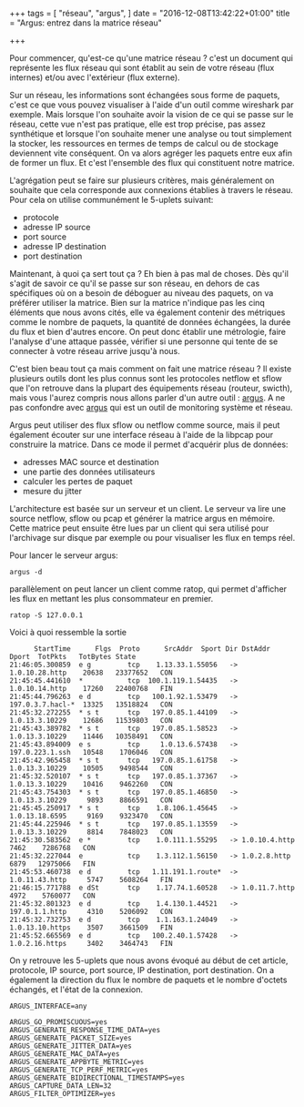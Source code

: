 +++
tags = [
  "réseau",
  "argus",
]
date = "2016-12-08T13:42:22+01:00"
title = "Argus: entrez dans la matrice réseau"

+++

Pour commencer, qu'est-ce qu'une matrice réseau ? c'est un document qui
représente les flux réseau qui sont établit au sein de votre réseau (flux
internes) et/ou avec l'extérieur (flux externe).

Sur un réseau, les informations sont échangées sous forme de paquets, c'est ce
que vous pouvez visualiser à l'aide d'un outil comme wireshark par exemple. Mais
lorsque l'on souhaite avoir la vision de ce qui se passe sur le réseau, cette
vue n'est pas pratique, elle est trop précise, pas assez synthétique et lorsque
l'on souhaite mener une analyse ou tout simplement la stocker, les ressources en
termes de temps de calcul ou de stockage deviennent vite conséquent. On va alors
agréger les paquets entre eux afin de former un flux. Et c'est l'ensemble des
flux qui constituent notre matrice.

L'agrégation peut se faire sur plusieurs critères, mais généralement on souhaite
que cela corresponde aux connexions établies à travers le réseau.  Pour cela on
utilise communément le 5-uplets suivant:

 - protocole
 - adresse IP source
 - port source
 - adresse IP destination
 - port destination

Maintenant, à quoi ça sert tout ça ? Eh bien à pas mal de choses. Dès qu'il
s'agit de savoir ce qu'il se passe sur son réseau, en dehors de cas spécifiques
où on a besoin de déboguer au niveau des paquets, on va préférer utiliser la
matrice. Bien sur la matrice n'indique pas les cinq éléments que nous avons
cités, elle va également contenir des métriques comme le nombre de paquets,
la quantité de données échangées, la durée du flux et bien d'autres encore. On
peut donc établir une métrologie, faire l'analyse d'une attaque passée, vérifier
si une personne qui tente de se connecter à votre réseau arrive jusqu'à nous.

C'est bien beau tout ça mais comment on fait une matrice réseau ?  Il existe
plusieurs outils dont les plus connus sont les protocoles netflow et sflow que
l'on retrouve dans la plupart des équipements réseau (routeur, swicth), mais
vous l'aurez compris nous allons parler d'un autre outil :
[argus](http://qosient.com/argus/). A ne pas confondre avec
[argus](http://argus.tcp4me.com/) qui est un outil de monitoring système et
réseau.

Argus peut utiliser des flux sflow ou netflow comme source, mais il peut
également écouter sur une interface réseau à l'aide de la libpcap pour
construire la matrice. Dans ce mode il permet d'acquérir plus de données:

- adresses MAC source et destination
- une partie des données utilisateurs
- calculer les pertes de paquet
- mesure du jitter

L'architecture est basée sur un serveur et un client. Le serveur va lire une
source netflow, sflow ou pcap et générer la matrice argus en mémoire. Cette
matrice peut ensuite être lues par un client qui sera utilisé pour l'archivage
sur disque par exemple ou pour visualiser les flux en temps réel.

Pour lancer le serveur argus:
```
argus -d
```

parallèlement on peut lancer un client comme ratop, qui permet d'afficher les
flux en mettant les plus consommateur en premier.
```
ratop -S 127.0.0.1
```

Voici à quoi ressemble la sortie

```
      StartTime      Flgs  Proto      SrcAddr  Sport Dir DstAddr  Dport  TotPkts   TotBytes State
21:46:05.300859  e g         tcp    1.13.33.1.55056   -> 1.0.10.28.http    20638   23377652   CON
21:45:45.441610  *           tcp  100.1.119.1.54435   -> 1.0.10.14.http    17260   22400768   FIN
21:45:44.796263  e d         tcp   100.1.92.1.53479   -> 197.0.3.7.hacl-*  13325   13518824   CON
21:45:32.272255  * s t       tcp   197.0.85.1.44109   -> 1.0.13.3.10229    12686   11539803   CON
21:45:43.389782  * s t       tcp   197.0.85.1.58523   -> 1.0.13.3.10229    11446   10358491   CON
21:45:43.894009  e s         tcp     1.0.13.6.57438   -> 197.0.223.1.ssh   10548    1706046   CON
21:45:42.965458  * s t       tcp   197.0.85.1.61758   -> 1.0.13.3.10229    10505    9498544   CON
21:45:32.520107  * s t       tcp   197.0.85.1.37367   -> 1.0.13.3.10229    10416    9462260   CON
21:45:43.754303  * s t       tcp   197.0.85.1.46850   -> 1.0.13.3.10229     9893    8866591   CON
21:45:45.250917  * s t       tcp    1.8.106.1.45645   -> 1.0.13.18.6595     9169    9323470   CON
21:45:44.225946  * s t       tcp   197.0.85.1.13559   -> 1.0.13.3.10229     8814    7848023   CON
21:45:30.583562  e *         tcp    1.0.111.1.55295   -> 1.0.10.4.http      7462    7286768   CON
21:45:32.227044  e           tcp    1.3.112.1.56150   -> 1.0.2.8.http       6879   12975066   FIN
21:45:53.460738  e d         tcp   1.11.191.1.route*  -> 1.0.11.43.http     5747    5608264   FIN
21:46:15.771788  e dSt       tcp    1.17.74.1.60528   -> 1.0.11.7.http      4972    5760077   CON
21:45:32.801323  e d         tcp    1.4.130.1.44521   -> 197.0.1.1.http     4310    5206092   CON
21:45:32.732753  e d         tcp    1.1.163.1.24049   -> 1.0.13.10.https    3507    3661509   FIN
21:45:52.665569  e d         tcp   100.2.40.1.57428   -> 1.0.2.16.https     3402    3464743   FIN
```

On y retrouve les 5-uplets que nous avons évoqué au début de cet article, protocole, IP source, port source, IP destination,
port destination. On a également la direction du flux le nombre de paquets et le
nombre d'octets échangés, et l'état de la connexion.

```
ARGUS_INTERFACE=any

ARGUS_GO_PROMISCUOUS=yes
ARGUS_GENERATE_RESPONSE_TIME_DATA=yes
ARGUS_GENERATE_PACKET_SIZE=yes
ARGUS_GENERATE_JITTER_DATA=yes
ARGUS_GENERATE_MAC_DATA=yes
ARGUS_GENERATE_APPBYTE_METRIC=yes
ARGUS_GENERATE_TCP_PERF_METRIC=yes
ARGUS_GENERATE_BIDIRECTIONAL_TIMESTAMPS=yes
ARGUS_CAPTURE_DATA_LEN=32
ARGUS_FILTER_OPTIMIZER=yes
```





